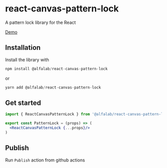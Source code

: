 # react-canvas-pattern-lock

A pattern lock library for the React

[Demo](https://core-ds.github.io/core-components/master/?path=/docs/patternlock--pattern-lock)

## Installation
Install the library with
```jsx
npm install @alfalab/react-canvas-pattern-lock
```

or 

```jsx
yarn add @alfalab/react-canvas-pattern-lock
```

## Get started

```jsx
import { ReactCanvasPatternLock } from '@alfalab/react-canvas-pattern-lock';

export const PatternLock = (props) => (
  <ReactCanvasPatternLock {...props}/>
)
```

## Publish
Run `Publish` action from github actions
